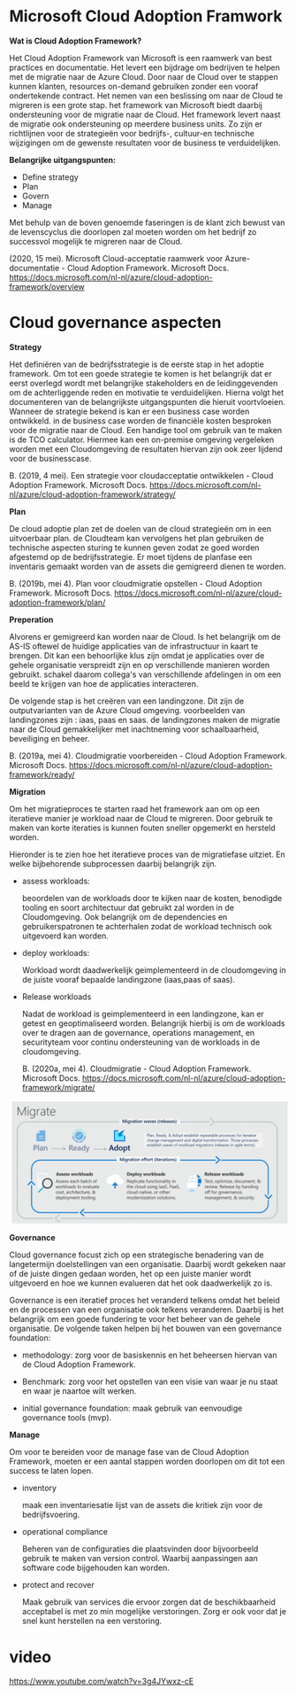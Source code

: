 <!--Headings -->
# Microsoft Cloud Adoption Framwork
**Wat is Cloud Adoption Framework?**

Het Cloud Adoption Framework van Microsoft is een raamwerk van best practices en  documentatie. Het levert een bijdrage om bedrijven te helpen met de migratie naar de Azure Cloud. Door naar de Cloud over te stappen kunnen klanten, resources on-demand gebruiken zonder een vooraf ondertekende contract. Het nemen van een beslissing om naar de Cloud te migreren is een grote stap. het framework van Microsoft biedt daarbij ondersteuning voor de migratie naar de Cloud. Het framework levert naast de migratie ook ondersteuning op meerdere business units. Zo zijn er richtlijnen voor de strategieën voor bedrijfs-, cultuur-en technische wijzigingen om de gewenste resultaten voor de business te verduidelijken. 

**Belangrijke uitgangspunten:**
* Define strategy
* Plan
* Govern
* Manage

Met behulp van de boven genoemde faseringen is de klant zich bewust van de levenscyclus die doorlopen zal moeten worden om het bedrijf zo successvol mogelijk te migreren naar de Cloud. 

(2020, 15 mei). Microsoft Cloud-acceptatie raamwerk voor Azure-documentatie - Cloud Adoption Framework. Microsoft Docs. https://docs.microsoft.com/nl-nl/azure/cloud-adoption-framework/overview

# Cloud governance aspecten
**Strategy**

Het definiëren van de bedrijfsstrategie is de eerste stap in het adoptie framework. Om tot een goede strategie te komen is het belangrijk dat er eerst overlegd wordt met belangrijke stakeholders en de leidinggevenden om de achterliggende reden en motivatie te verduidelijken. Hierna volgt het documenteren van de belangrijkste uitgangspunten die hieruit voortvloeien. Wanneer de strategie bekend is kan er een business case worden ontwikkeld. in de business case worden de financiële kosten besproken voor de migratie naar de Cloud. Een handige tool om gebruik van te maken is de TCO calculator. Hiermee kan een on-premise omgeving vergeleken worden met een Cloudomgeving de resultaten hiervan zijn ook zeer lijdend voor de businesscase.

B. (2019, 4 mei). Een strategie voor cloudacceptatie ontwikkelen - Cloud Adoption Framework. Microsoft Docs. https://docs.microsoft.com/nl-nl/azure/cloud-adoption-framework/strategy/

**Plan**

De cloud adoptie plan zet de doelen van de cloud strategieën om in een uitvoerbaar plan. de Cloudteam kan vervolgens het plan gebruiken de technische aspecten sturing te kunnen geven zodat ze goed worden afgestemd op de bedrijfsstrategie. Er moet tijdens de planfase een inventaris gemaakt worden van de assets die gemigreerd dienen te worden.

B. (2019b, mei 4). Plan voor cloudmigratie opstellen - Cloud Adoption Framework. Microsoft Docs. https://docs.microsoft.com/nl-nl/azure/cloud-adoption-framework/plan/

**Preperation**

Alvorens er gemigreerd kan worden naar de Cloud. Is het belangrijk om de AS-IS oftewel de huidige applicaties van de infrastructuur in kaart te brengen. Dit kan een behoorlijke klus zijn omdat je applicaties over de gehele organisatie verspreidt zijn en op verschillende manieren worden gebruikt. schakel daarom collega's van verschillende afdelingen in om een beeld te krijgen van hoe de applicaties interacteren.

De volgende stap is het creëren van een landingzone. Dit zijn de outputvarianten van de Azure Cloud omgeving. voorbeelden van landingzones zijn : iaas, paas en saas. de landingzones maken de migratie naar de Cloud gemakkelijker met inachtneming voor schaalbaarheid, beveiliging en beheer.

B. (2019a, mei 4). Cloudmigratie voorbereiden - Cloud Adoption Framework. Microsoft Docs. https://docs.microsoft.com/nl-nl/azure/cloud-adoption-framework/ready/

**Migration**

Om het migratieproces te starten raad het framework aan om op een iteratieve manier je workload naar de Cloud te migreren. Door gebruik te maken van korte iteraties is kunnen fouten sneller opgemerkt en hersteld worden. 

Hieronder is te zien hoe het iteratieve proces van de migratiefase uitziet. En welke bijbehorende subprocessen daarbij belangrijk zijn. 
* assess workloads: 

  beoordelen van de workloads door te kijken naar de kosten, benodigde tooling en soort architectuur dat gebruikt zal worden in de Cloudomgeving. Ook belangrijk om de dependencies en gebruikerspatronen te achterhalen zodat de workload technisch ook uitgevoerd kan worden. 

* deploy workloads: 
  
  Workload wordt daadwerkelijk geimplementeerd in de cloudomgeving in de juiste vooraf bepaalde landingzone (iaas,paas of saas). 

* Release workloads

  Nadat de workload is geimplementeerd in een landingzone, kan er getest en geoptimaliseerd worden. Belangrijk hierbij is om de workloads over te dragen aan de governance, operations management, en securityteam voor continu ondersteuning van de workloads in de cloudomgeving. 

  B. (2020a, mei 4). Cloudmigratie - Cloud Adoption Framework. Microsoft Docs. https://docs.microsoft.com/nl-nl/azure/cloud-adoption-framework/migrate/ 

![Screenshot](methodology.png)

**Governance**

Cloud governance focust zich op een strategische benadering van de langetermijn doelstellingen van een organisatie. Daarbij wordt gekeken naar of de juiste dingen gedaan worden, het op een juiste manier wordt uitgevoerd en hoe we kunnen evalueren dat het ook daadwerkelijk zo is. 

Governance is een iteratief proces het veranderd telkens omdat het beleid en de processen van een organisatie ook telkens veranderen. Daarbij is het belangrijk om een goede fundering te voor het beheer van de gehele organisatie. De volgende taken helpen bij het bouwen van een governance foundation:

* methodology: zorg voor de basiskennis en het beheersen hiervan van de Cloud Adoption Framework.

* Benchmark: zorg voor het opstellen van een visie van waar je nu staat en waar je naartoe wilt werken.

* initial governance foundation: maak gebruik van eenvoudige governance tools (mvp).


**Manage** 

Om voor te bereiden voor de manage fase van de Cloud Adoption Framework, moeten er een aantal stappen worden doorlopen om dit tot een success te laten lopen.

* inventory

  maak een inventariesatie lijst van de assets die kritiek zijn voor de bedrijfsvoering. 

* operational compliance
  
  Beheren van de configuraties die plaatsvinden door bijvoorbeeld gebruik te maken van version control. Waarbij aanpassingen aan software code bijgehouden kan worden. 

* protect and recover

  Maak gebruik van services die ervoor zorgen dat de beschikbaarheid acceptabel is met zo min mogelijke verstoringen. Zorg er ook voor dat je snel kunt herstellen na een verstoring.

# video
https://www.youtube.com/watch?v=3g4JYwxz-cE 















